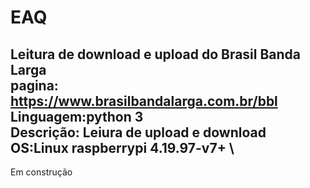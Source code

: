# EAQ
Leitura de download e upload do Brasil Banda Larga \
pagina: https://www.brasilbandalarga.com.br/bbl \
Linguagem:python 3 \
Descrição: Leiura de upload e download \
OS:Linux raspberrypi 4.19.97-v7+ \
--------------------------------------------------------------------------------------------------
Em construção
